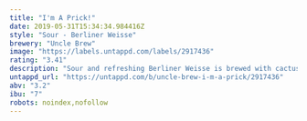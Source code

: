```yaml
---
title: "I'm A Prick!"
date: 2019-05-31T15:34:34.984416Z
style: "Sour - Berliner Weisse"
brewery: "Uncle Brew"
image: "https://labels.untappd.com/labels/2917436"
rating: "3.41"
description: "Sour and refreshing Berliner Weisse is brewed with cactus fruit to create the perfect balanced easy drinking beer with a pleasant fruitiness."
untappd_url: "https://untappd.com/b/uncle-brew-i-m-a-prick/2917436"
abv: "3.2"
ibu: "7"
robots: noindex,nofollow
---
```

